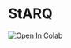 # StARQ

[![Open In Colab](https://colab.research.google.com/assets/colab-badge.svg)](https://colab.research.google.com/drive/19vQyB9K3jokDSuh9qWAbjBJ8sacyQs2M)
